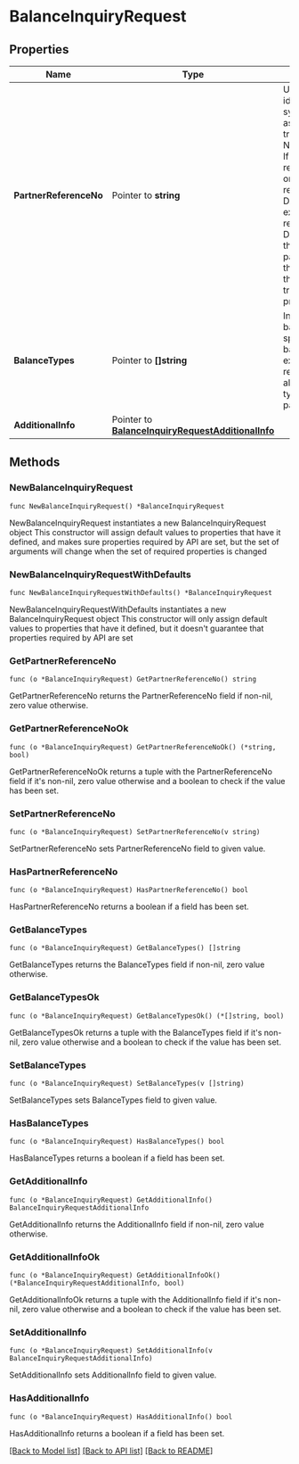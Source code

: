 # BalanceInquiryRequest

## Properties

Name | Type | Description | Notes
------------ | ------------- | ------------- | -------------
**PartnerReferenceNo** | Pointer to **string** | Unique transaction identifier on partner system which assigned to each transaction<br /> Notes:<br /> If the partner receives a timeout or an unexpected response from DANA and partner expects to perform retry request to DANA, please use the partnerReferenceNo that is the same as the one used in the transaction request process before  | [optional] 
**BalanceTypes** | Pointer to **[]string** | Information of balance types to specify which balance type expected to be returned. Will return all available balance type if this parameter empty | [optional] 
**AdditionalInfo** | Pointer to [**BalanceInquiryRequestAdditionalInfo**](BalanceInquiryRequestAdditionalInfo.md) |  | [optional] 

## Methods

### NewBalanceInquiryRequest

`func NewBalanceInquiryRequest() *BalanceInquiryRequest`

NewBalanceInquiryRequest instantiates a new BalanceInquiryRequest object
This constructor will assign default values to properties that have it defined,
and makes sure properties required by API are set, but the set of arguments
will change when the set of required properties is changed

### NewBalanceInquiryRequestWithDefaults

`func NewBalanceInquiryRequestWithDefaults() *BalanceInquiryRequest`

NewBalanceInquiryRequestWithDefaults instantiates a new BalanceInquiryRequest object
This constructor will only assign default values to properties that have it defined,
but it doesn't guarantee that properties required by API are set

### GetPartnerReferenceNo

`func (o *BalanceInquiryRequest) GetPartnerReferenceNo() string`

GetPartnerReferenceNo returns the PartnerReferenceNo field if non-nil, zero value otherwise.

### GetPartnerReferenceNoOk

`func (o *BalanceInquiryRequest) GetPartnerReferenceNoOk() (*string, bool)`

GetPartnerReferenceNoOk returns a tuple with the PartnerReferenceNo field if it's non-nil, zero value otherwise
and a boolean to check if the value has been set.

### SetPartnerReferenceNo

`func (o *BalanceInquiryRequest) SetPartnerReferenceNo(v string)`

SetPartnerReferenceNo sets PartnerReferenceNo field to given value.

### HasPartnerReferenceNo

`func (o *BalanceInquiryRequest) HasPartnerReferenceNo() bool`

HasPartnerReferenceNo returns a boolean if a field has been set.

### GetBalanceTypes

`func (o *BalanceInquiryRequest) GetBalanceTypes() []string`

GetBalanceTypes returns the BalanceTypes field if non-nil, zero value otherwise.

### GetBalanceTypesOk

`func (o *BalanceInquiryRequest) GetBalanceTypesOk() (*[]string, bool)`

GetBalanceTypesOk returns a tuple with the BalanceTypes field if it's non-nil, zero value otherwise
and a boolean to check if the value has been set.

### SetBalanceTypes

`func (o *BalanceInquiryRequest) SetBalanceTypes(v []string)`

SetBalanceTypes sets BalanceTypes field to given value.

### HasBalanceTypes

`func (o *BalanceInquiryRequest) HasBalanceTypes() bool`

HasBalanceTypes returns a boolean if a field has been set.

### GetAdditionalInfo

`func (o *BalanceInquiryRequest) GetAdditionalInfo() BalanceInquiryRequestAdditionalInfo`

GetAdditionalInfo returns the AdditionalInfo field if non-nil, zero value otherwise.

### GetAdditionalInfoOk

`func (o *BalanceInquiryRequest) GetAdditionalInfoOk() (*BalanceInquiryRequestAdditionalInfo, bool)`

GetAdditionalInfoOk returns a tuple with the AdditionalInfo field if it's non-nil, zero value otherwise
and a boolean to check if the value has been set.

### SetAdditionalInfo

`func (o *BalanceInquiryRequest) SetAdditionalInfo(v BalanceInquiryRequestAdditionalInfo)`

SetAdditionalInfo sets AdditionalInfo field to given value.

### HasAdditionalInfo

`func (o *BalanceInquiryRequest) HasAdditionalInfo() bool`

HasAdditionalInfo returns a boolean if a field has been set.


[[Back to Model list]](../README.md#documentation-for-models) [[Back to API list]](../README.md#documentation-for-api-endpoints) [[Back to README]](../README.md)



